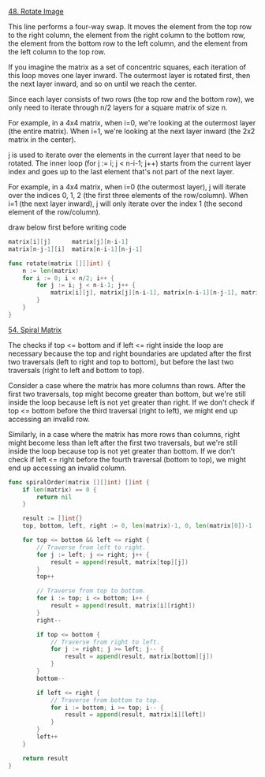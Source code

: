 [48. Rotate Image](http://www.leetcode.com/problems/rotate-image/)

This line performs a four-way swap. It moves the element from the top row to the right column, the element from the right column to the bottom row, the element from the bottom row to the left column, and the element from the left column to the top row.

If you imagine the matrix as a set of concentric squares, each iteration of this loop moves one layer inward. The outermost layer is rotated first, then the next layer inward, and so on until we reach the center.

Since each layer consists of two rows (the top row and the bottom row), we only need to iterate through n/2 layers for a square matrix of size n.

For example, in a 4x4 matrix, when i=0, we're looking at the outermost layer (the entire matrix). When i=1, we're looking at the next layer inward (the 2x2 matrix in the center).

j is used to iterate over the elements in the current layer that need to be rotated. The inner loop (for j := i; j < n-i-1; j++) starts from the current layer index and goes up to the last element that's not part of the next layer.

For example, in a 4x4 matrix, when i=0 (the outermost layer), j will iterate over the indices 0, 1, 2 (the first three elements of the row/column). When i=1 (the next layer inward), j will only iterate over the index 1 (the second element of the row/column).

draw below first before writing code

```go
matrix[i][j]      matrix[j][n-i-1]
matrix[n-j-1][i]  matirx[n-i-1][n-j-1]
```

```go
func rotate(matrix [][]int) {
    n := len(matrix)
    for i := 0; i < n/2; i++ {
        for j := i; j < n-i-1; j++ {
            matrix[i][j], matrix[j][n-i-1], matrix[n-i-1][n-j-1], matrix[n-j-1][i] = matrix[n-j-1][i], matrix[i][j], matrix[j][n-i-1], matrix[n-i-1][n-j-1]
        }
    }
}
```

[54. Spiral Matrix](http://www.leetcode.com/problems/spiral-matrix/)

The checks if top <= bottom and if left <= right inside the loop are necessary because the top and right boundaries are updated after the first two traversals (left to right and top to bottom), but before the last two traversals (right to left and bottom to top).

Consider a case where the matrix has more columns than rows. After the first two traversals, top might become greater than bottom, but we're still inside the loop because left is not yet greater than right. If we don't check if top <= bottom before the third traversal (right to left), we might end up accessing an invalid row.

Similarly, in a case where the matrix has more rows than columns, right might become less than left after the first two traversals, but we're still inside the loop because top is not yet greater than bottom. If we don't check if left <= right before the fourth traversal (bottom to top), we might end up accessing an invalid column.

```go
func spiralOrder(matrix [][]int) []int {
    if len(matrix) == 0 {
        return nil
    }

    result := []int{}
    top, bottom, left, right := 0, len(matrix)-1, 0, len(matrix[0])-1

    for top <= bottom && left <= right {
        // Traverse from left to right.
        for j := left; j <= right; j++ {
            result = append(result, matrix[top][j])
        }
        top++

        // Traverse from top to bottom.
        for i := top; i <= bottom; i++ {
            result = append(result, matrix[i][right])
        }
        right--

        if top <= bottom {
            // Traverse from right to left.
            for j := right; j >= left; j-- {
                result = append(result, matrix[bottom][j])
            }
        }
        bottom--

        if left <= right {
            // Traverse from bottom to top.
            for i := bottom; i >= top; i-- {
                result = append(result, matrix[i][left])
            }
        }
        left++
    }

    return result
}
```